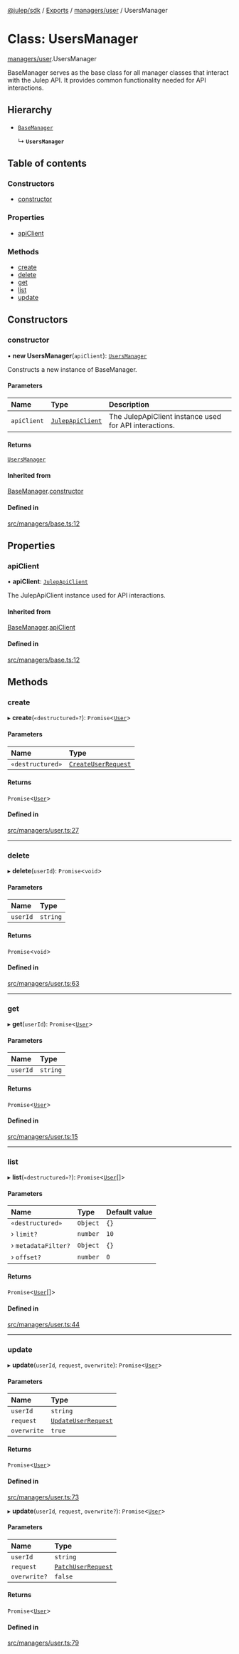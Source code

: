 [@julep/sdk](../README.md) / [Exports](../modules.md) / [managers/user](../modules/managers_user.md) / UsersManager

# Class: UsersManager

[managers/user](../modules/managers_user.md).UsersManager

BaseManager serves as the base class for all manager classes that interact with the Julep API.
It provides common functionality needed for API interactions.

## Hierarchy

- [`BaseManager`](managers_base.BaseManager.md)

  ↳ **`UsersManager`**

## Table of contents

### Constructors

- [constructor](managers_user.UsersManager.md#constructor)

### Properties

- [apiClient](managers_user.UsersManager.md#apiclient)

### Methods

- [create](managers_user.UsersManager.md#create)
- [delete](managers_user.UsersManager.md#delete)
- [get](managers_user.UsersManager.md#get)
- [list](managers_user.UsersManager.md#list)
- [update](managers_user.UsersManager.md#update)

## Constructors

### constructor

• **new UsersManager**(`apiClient`): [`UsersManager`](managers_user.UsersManager.md)

Constructs a new instance of BaseManager.

#### Parameters

| Name | Type | Description |
| :------ | :------ | :------ |
| `apiClient` | [`JulepApiClient`](api_JulepApiClient.JulepApiClient.md) | The JulepApiClient instance used for API interactions. |

#### Returns

[`UsersManager`](managers_user.UsersManager.md)

#### Inherited from

[BaseManager](managers_base.BaseManager.md).[constructor](managers_base.BaseManager.md#constructor)

#### Defined in

[src/managers/base.ts:12](https://github.com/julep-ai/julep/blob/035e7f91b35da5c19151875490e535b6923a07fe/sdks/ts/src/managers/base.ts#L12)

## Properties

### apiClient

• **apiClient**: [`JulepApiClient`](api_JulepApiClient.JulepApiClient.md)

The JulepApiClient instance used for API interactions.

#### Inherited from

[BaseManager](managers_base.BaseManager.md).[apiClient](managers_base.BaseManager.md#apiclient)

#### Defined in

[src/managers/base.ts:12](https://github.com/julep-ai/julep/blob/035e7f91b35da5c19151875490e535b6923a07fe/sdks/ts/src/managers/base.ts#L12)

## Methods

### create

▸ **create**(`«destructured»?`): `Promise`\<[`User`](../modules/api_models_User.md#user)\>

#### Parameters

| Name | Type |
| :------ | :------ |
| `«destructured»` | [`CreateUserRequest`](../modules/api_models_CreateUserRequest.md#createuserrequest) |

#### Returns

`Promise`\<[`User`](../modules/api_models_User.md#user)\>

#### Defined in

[src/managers/user.ts:27](https://github.com/julep-ai/julep/blob/035e7f91b35da5c19151875490e535b6923a07fe/sdks/ts/src/managers/user.ts#L27)

___

### delete

▸ **delete**(`userId`): `Promise`\<`void`\>

#### Parameters

| Name | Type |
| :------ | :------ |
| `userId` | `string` |

#### Returns

`Promise`\<`void`\>

#### Defined in

[src/managers/user.ts:63](https://github.com/julep-ai/julep/blob/035e7f91b35da5c19151875490e535b6923a07fe/sdks/ts/src/managers/user.ts#L63)

___

### get

▸ **get**(`userId`): `Promise`\<[`User`](../modules/api_models_User.md#user)\>

#### Parameters

| Name | Type |
| :------ | :------ |
| `userId` | `string` |

#### Returns

`Promise`\<[`User`](../modules/api_models_User.md#user)\>

#### Defined in

[src/managers/user.ts:15](https://github.com/julep-ai/julep/blob/035e7f91b35da5c19151875490e535b6923a07fe/sdks/ts/src/managers/user.ts#L15)

___

### list

▸ **list**(`«destructured»?`): `Promise`\<[`User`](../modules/api_models_User.md#user)[]\>

#### Parameters

| Name | Type | Default value |
| :------ | :------ | :------ |
| `«destructured»` | `Object` | `{}` |
| › `limit?` | `number` | `10` |
| › `metadataFilter?` | `Object` | `{}` |
| › `offset?` | `number` | `0` |

#### Returns

`Promise`\<[`User`](../modules/api_models_User.md#user)[]\>

#### Defined in

[src/managers/user.ts:44](https://github.com/julep-ai/julep/blob/035e7f91b35da5c19151875490e535b6923a07fe/sdks/ts/src/managers/user.ts#L44)

___

### update

▸ **update**(`userId`, `request`, `overwrite`): `Promise`\<[`User`](../modules/api_models_User.md#user)\>

#### Parameters

| Name | Type |
| :------ | :------ |
| `userId` | `string` |
| `request` | [`UpdateUserRequest`](../modules/api_models_UpdateUserRequest.md#updateuserrequest) |
| `overwrite` | ``true`` |

#### Returns

`Promise`\<[`User`](../modules/api_models_User.md#user)\>

#### Defined in

[src/managers/user.ts:73](https://github.com/julep-ai/julep/blob/035e7f91b35da5c19151875490e535b6923a07fe/sdks/ts/src/managers/user.ts#L73)

▸ **update**(`userId`, `request`, `overwrite?`): `Promise`\<[`User`](../modules/api_models_User.md#user)\>

#### Parameters

| Name | Type |
| :------ | :------ |
| `userId` | `string` |
| `request` | [`PatchUserRequest`](../modules/api_models_PatchUserRequest.md#patchuserrequest) |
| `overwrite?` | ``false`` |

#### Returns

`Promise`\<[`User`](../modules/api_models_User.md#user)\>

#### Defined in

[src/managers/user.ts:79](https://github.com/julep-ai/julep/blob/035e7f91b35da5c19151875490e535b6923a07fe/sdks/ts/src/managers/user.ts#L79)
